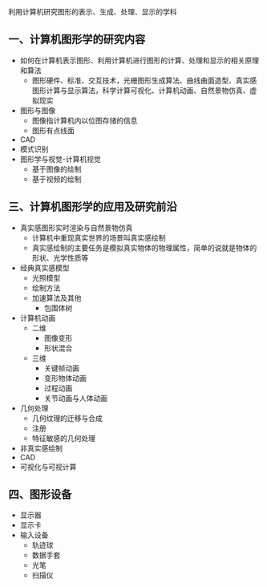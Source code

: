 
利用计算机研究图形的表示、生成、处理、显示的学科

## 一、计算机图形学的研究内容
- 如何在计算机表示图形、利用计算机进行图形的计算、处理和显示的相关原理和算法
	- 图形硬件、标准、交互技术，光栅图形生成算法、曲线曲面造型、真实感图形计算与显示算法，科学计算可视化、计算机动画、自然景物仿真、虚拟现实
- 图形与图像
	- 图像指计算机内以位图存储的信息
	- 图形有点线面
- CAD
- 模式识别
- 图形学与视觉-计算机视觉
	- 基于图像的绘制
	- 基于视频的绘制
## 三、计算机图形学的应用及研究前沿
- 真实感图形实时渲染与自然景物仿真
	- 计算机中重现真实世界的场景叫真实感绘制
	- 真实感绘制的主要任务是模拟真实物体的物理属性，简单的说就是物体的形状、光学性质等
- 经典真实感模型
	- 光照模型
	- 绘制方法
	- 加速算法及其他
		- 包围体树
- 计算机动画
	- 二维
		- 图像变形
		- 形状混合
	- 三维
		- 关键帧动画
		- 变形物体动画
		- 过程动画
		- 关节动画与人体动画
- 几何处理
	- 几何纹理的迁移与合成
	- 注册
	- 特征敏感的几何处理
- 非真实感绘制
- CAD
- 可视化与可视计算
## 四、图形设备

- 显示器
- 显示卡
- 输入设备
	- 轨迹球
	- 数据手套
	- 光笔
	- 扫描仪